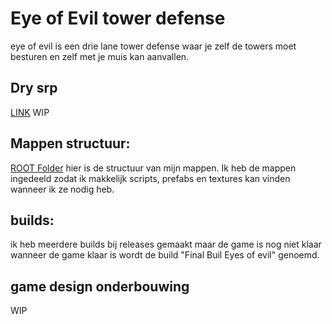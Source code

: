 # Eye of Evil tower defense

eye of evil is een drie lane tower defense waar je zelf de towers moet besturen en zelf met je muis kan aanvallen.

## Dry srp

[LINK]() WIP


## Mappen structuur:

[ROOT Folder](https://github.com/MixmasterX28/Tower-defense-/tree/sprint2/Tower%20defense%20Actual) hier is de structuur van mijn mappen. Ik heb de mappen ingedeeld zodat ik makkelijk scripts, prefabs en textures kan vinden wanneer ik ze nodig heb.

## builds:

ik heb meerdere builds bij releases gemaakt maar de game is nog niet klaar
wanneer de game klaar is wordt de build "Final Buil Eyes of evil" genoemd.

## game design onderbouwing

WIP